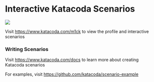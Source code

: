# Interactive Katacoda Scenarios

[![](http://shields.katacoda.com/katacoda/m1ck/count.svg)](https://www.katacoda.com/m1ck "Get your profile on Katacoda.com")

Visit https://www.katacoda.com/m1ck to view the profile and interactive scenarios

### Writing Scenarios
Visit https://www.katacoda.com/docs to learn more about creating Katacoda scenarios

For examples, visit https://github.com/katacoda/scenario-example
